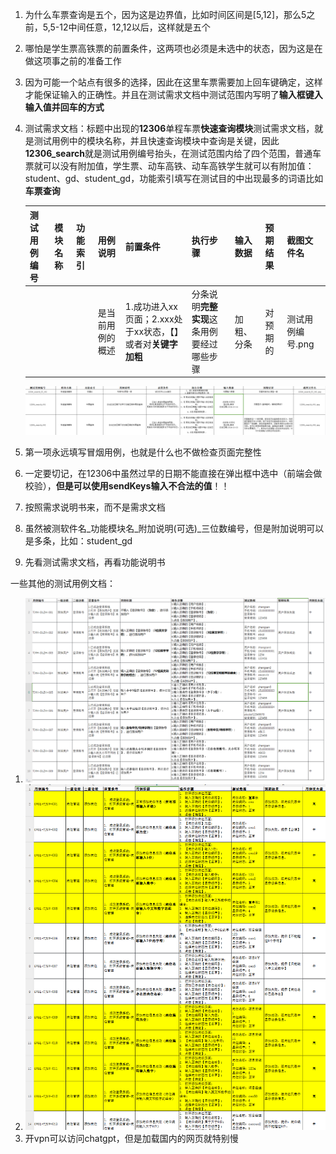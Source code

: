 1. 为什么车票查询是五个，因为这是边界值，比如时间区间是[5,12]，那么5之前，5,5-12中间任意，12,12以后，这样就是五个
2. 哪怕是学生票高铁票的前置条件，这两项也必须是未选中的状态，因为这是在做这项事之前的准备工作
3. 因为可能一个站点有很多的选择，因此在这里车票需要加上回车键确定，这样才能保证输入的正确性。并且在测试需求文档中测试范围内写明了**输入框键入输入值并回车的方式**
4. 测试需求文档：标题中出现的**12306**单程车票**快速查询模块**测试需求文档，就是测试用例中的模块名称，并且快速查询模块中查询是关键，因此**12306_search**就是测试用例编号抬头，在测试范围内给了四个范围，普通车票就可以没有附加值，学生票、动车高铁、动车高铁学生就可以有附加值：student、gd、student_gd，功能索引填写在测试目的中出现最多的词语比如**车票查询**

   | 测试用例编号 | 模块名称 | 功能索引 | 用例说明         | 前置条件                                                    | 执行步骤                                   | 输入数据   | 预期结果 | 截图文件名       |
   | ------------ | -------- | -------- | ---------------- | ----------------------------------------------------------- | ------------------------------------------ | ---------- | -------- | ---------------- |
   |              |          |          | 是当前用例的概述 | 1.成功进入xx页面；2.xxx处于xx状态，【】或者对**关键字加粗** | 分条说明**完整实现**这条用例要经过哪些步骤 | 加粗、分条 | 对预期的 | 测试用例编号.png |

   ![image-20241017113213623](README.assets/image-20241017113213623.png)
5. 第一项永远填写冒烟用例，也就是什么也不做检查页面完整性
6. 一定要切记，在12306中虽然过早的日期不能直接在弹出框中选中（前端会做校验），**但是可以使用sendKeys输入不合法的值**！！
7. 按照需求说明书来，而不是需求文档
8. 虽然被测软件名\_功能模块名\_附加说明(可选)\_三位数编号，但是附加说明可以是多条，比如：student_gd
9. 先看测试需求文档，再看功能说明书





















一些其他的测试用例文档：

1. ![image-20241024154737765](README.assets/image-20241024154737765.png)
2. ![image-20241024154823483](README.assets/image-20241024154823483.png)
3. 开vpn可以访问chatgpt，但是加载国内的网页就特别慢